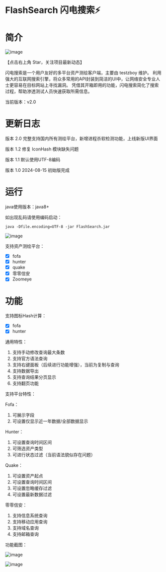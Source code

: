# FlashSearch 闪电搜索⚡

# 简介

![image](https://github.com/user-attachments/assets/5e816d9f-96f8-44bb-9cee-2f1c6b44e8a6)

【点击右上角 Star，关注项目最新动态】

闪电搜索是一个用户友好的多平台资产测绘客户端，主要由 testzboy 维护。 利用强大的互联网搜索引擎，将众多常用的API封装到简洁的UI中，让网络安全专业人士更容易在目标网站上寻找漏洞。 凭借其开箱即用的功能，闪电搜索简化了搜索过程，帮助渗透测试人员快速获取所需信息。

当前版本：v2.0

# 更新日志

版本  2.0     完整支持国内所有测绘平台，新增进程杀软检测功能，上线新版UI界面

版本  1.2     修复 IconHash 模块缺失问题

版本  1.1     默认使用UTF-8编码

版本  1.0     2024-08-15 初始版完成

# 运行

java使用版本：java8+

如出现乱码请使用编码启动：
```
java -Dfile.encoding=UTF-8 -jar FlashSearch.jar
```

![image](https://github.com/user-attachments/assets/11e6145f-43eb-49da-a33a-d3e3f4ce3922)


支持资产测绘平台：

- [x] fofa
- [x] hunter
- [x] quake
- [x] 零零信安
- [x] Zoomeye

# 功能

支持图标Hash计算：

- [x] fofa
- [x] hunter

通用特性：

1. 支持手动修改查询最大条数
2. 支持官方语法查询
3. 支持右键面板（后续进行功能增强），当前为复制与查询
4. 支持数据导出
5. 支持查询结果分页显示
6. 支持翻页功能

支持平台特性：

Fofa：
1. 可展示字段
2. 可设置仅显示近一年数据/全部数据显示

Hunter：
1. 可设置查询时间区间
2. 可筛选资产类型
3. 可进行状态过滤（当前语法貌似存在问题）

Quake：
1. 可设置资产起点
2. 可设置查询时间区间
3. 可设置忽略缓存过滤
4. 可设置最新数据过滤

零零信安：
1. 支持信息系统查询
2. 支持移动应用查询
3. 支持域名查询
4. 支持邮箱查询

功能截图：

![image](https://github.com/user-attachments/assets/d67e44f2-4cf7-42f6-bb56-34dbbb0b3ba6)


![image](https://github.com/user-attachments/assets/800d2c85-c9ff-47ba-85f3-bffc124ac458)


